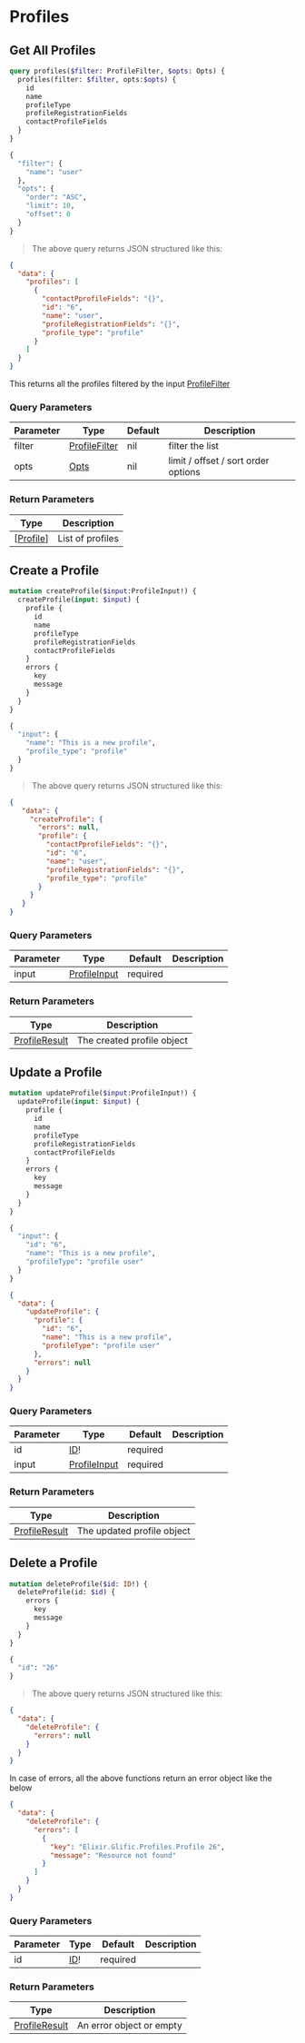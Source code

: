 # Profiles

## Get All Profiles

```graphql
query profiles($filter: ProfileFilter, $opts: Opts) {
  profiles(filter: $filter, opts:$opts) {
    id
    name
    profileType
    profileRegistrationFields
    contactProfileFields
  }
}

{
  "filter": {
    "name": "user"
  },
  "opts": {
    "order": "ASC",
    "limit": 10,
    "offset": 0
  }
}
```

> The above query returns JSON structured like this:

```json
{
  "data": {
    "profiles": [
      {
        "contactPprofileFields": "{}",
        "id": "6",
        "name": "user",
        "profileRegistrationFields": "{}",
        "profile_type": "profile"
      }
    ]
  }
}
```

This returns all the profiles filtered by the input <a href="#profilefilter">ProfileFilter</a>

### Query Parameters

| Parameter | Type                                       | Default | Description                         |
| --------- | ------------------------------------------ | ------- | ----------------------------------- |
| filter    | <a href="#profilefilter">ProfileFilter</a> | nil     | filter the list                     |
| opts      | <a href="#opts">Opts</a>                   | nil     | limit / offset / sort order options |

### Return Parameters

| Type                             | Description      |
| -------------------------------- | ---------------- |
| [<a href="#profile">Profile</a>] | List of profiles |



## Create a Profile

```graphql
mutation createProfile($input:ProfileInput!) {
  createProfile(input: $input) {
    profile {
      id
      name
      profileType
      profileRegistrationFields
      contactProfileFields
    }
    errors {
      key
      message
    }
  }
}

{
  "input": {
    "name": "This is a new profile",
    "profile_type": "profile"
  }
}
```

> The above query returns JSON structured like this:

```json
{
   "data": {
     "createProfile": {
       "errors": null,
       "profile": {
         "contactPprofileFields": "{}",
         "id": "6",
         "name": "user",
         "profileRegistrationFields": "{}",
         "profile_type": "profile"
       }
     }
   }
}
```

### Query Parameters

| Parameter | Type                                     | Default  | Description |
| --------- | ---------------------------------------- | -------- | ----------- |
| input     | <a href="#profileinput">ProfileInput</a> | required |             |

### Return Parameters

| Type                                       | Description                |
| ------------------------------------------ | -------------------------- |
| <a href="#profileresult">ProfileResult</a> | The created profile object |

## Update a Profile

```graphql
mutation updateProfile($input:ProfileInput!) {
  updateProfile(input: $input) {
    profile {
      id
      name
      profileType
      profileRegistrationFields
      contactProfileFields
    }
    errors {
      key
      message
    }
  }
}

{
  "input": {
    "id": "6",
    "name": "This is a new profile",
    "profileType": "profile user"
  }
}
```

```json
{
  "data": {
    "updateProfile": {
      "profile": {
        "id": "6",
        "name": "This is a new profile",
        "profileType": "profile user"
      },
      "errors": null
    }
  }
}
```

### Query Parameters

| Parameter | Type                                     | Default  | Description |
| --------- | ---------------------------------------- | -------- | ----------- |
| id        | <a href="#id">ID</a>!                    | required |             |
| input     | <a href="#profileinput">ProfileInput</a> | required |             |

### Return Parameters

| Type                                       | Description                |
| ------------------------------------------ | -------------------------- |
| <a href="#profileresult">ProfileResult</a> | The updated profile object |

## Delete a Profile

```graphql
mutation deleteProfile($id: ID!) {
  deleteProfile(id: $id) {
    errors {
      key
      message
    }
  }
}

{
  "id": "26"
}
```

> The above query returns JSON structured like this:

```json
{
  "data": {
    "deleteProfile": {
      "errors": null
    }
  }
}
```

In case of errors, all the above functions return an error object like the below

```json
{
  "data": {
    "deleteProfile": {
      "errors": [
        {
          "key": "Elixir.Glific.Profiles.Profile 26",
          "message": "Resource not found"
        }
      ]
    }
  }
}
```

### Query Parameters

| Parameter | Type                  | Default  | Description |
| --------- | --------------------- | -------- | ----------- |
| id        | <a href="#id">ID</a>! | required |             |

### Return Parameters

| Type                                       | Description              |
| ------------------------------------------ | ------------------------ |
| <a href="#profileresult">ProfileResult</a> | An error object or empty |